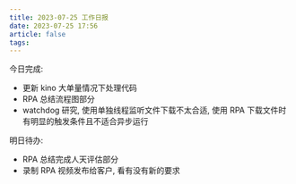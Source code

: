 ```yaml
---
title: 2023-07-25 工作日报
date: 2023-07-25 17:56
article: false
tags: 
---
```


今日完成:

- 更新 kino 大单量情况下处理代码
- RPA 总结流程图部分
- watchdog 研究, 使用单独线程监听文件下载不太合适, 使用 RPA 下载文件时有明显的触发条件且不适合异步运行

明日待办:

- RPA 总结完成人天评估部分
- 录制 RPA 视频发布给客户, 看有没有新的要求
